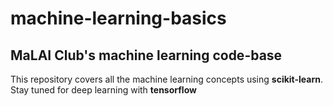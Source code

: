 # machine-learning-basics
## MaLAI Club's machine learning code-base

This repository covers all the machine learning concepts using **scikit-learn**. Stay tuned for deep learning with **tensorflow**
